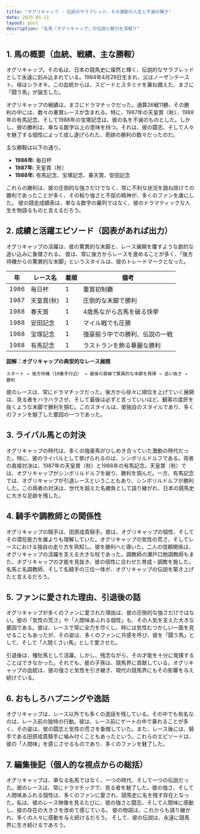 ```yaml
---
title: "オグリキャップ - 伝説のサラブレッド、その激動の人生と不滅の輝き"
date: 2025-05-11
layout: post
description: "名馬『オグリキャップ』の伝説と魅力を深堀り"
---
```


## 1. 馬の概要（血統、戦績、主な勝鞍）

オグリキャップ。その名は、日本の競馬史に燦然と輝く、伝説的なサラブレッドとして永遠に刻み込まれている。1984年4月29日生まれ、父はノーザンテースト、母はシラオキ。この血統からは、スピードとスタミナを兼ね備えた、まさに「闘う馬」が誕生した。

オグリキャップの戦績は、まさにドラマチックだった。通算26戦11勝、その勝利の中には、数々の重賞レースが含まれる。特に、1987年の天皇賞（秋）、1988年の有馬記念、そして1988年の宝塚記念は、彼の名を不滅のものとした。しかし、彼の勝利は、単なる数字以上の意味を持つ。それは、彼の闘志、そして人々を魅了する個性によって成し遂げられた、奇跡の勝利の数々だったのだ。

主な勝鞍は以下の通り。

* **1986年:**  毎日杯
* **1987年:**  天皇賞（秋）
* **1988年:**  有馬記念、宝塚記念、春天賞、安田記念

これらの勝利は、彼の圧倒的な強さだけでなく、常に不利な状況を跳ね除けての勝利であったことが多く、その粘り強さと不屈の精神が、多くのファンを虜にした。  彼の競走成績表は、単なる数字の羅列ではなく、彼のドラマティックな人生を物語るものと言えるだろう。


## 2. 成績と活躍エピソード（図表があれば出力）

オグリキャップの活躍は、彼の驚異的な末脚と、レース展開を覆すような劇的な追い込みに象徴される。  彼は、常に後方からレースを進めることが多く、「後方待機からの驚異的な末脚」というスタイルは、彼のトレードマークとなった。

| 年 | レース名          | 着順 | 備考                                    |
|---|-------------------|-----|-----------------------------------------|
| 1986 | 毎日杯            | 1   | 重賞初制覇                               |
| 1987 | 天皇賞(秋)        | 1   | 圧倒的な末脚で勝利                      |
| 1988 | 春天賞            | 1   | 4歳馬ながら古馬を破る快挙              |
| 1988 | 安田記念          | 1   | マイル戦でも圧勝                        |
| 1988 | 宝塚記念          | 1   | 強豪揃う中での勝利、伝説の一戦           |
| 1988 | 有馬記念          | 1   | ラストランを飾る華麗な勝利            |


**図解：オグリキャップの典型的なレース展開**

```
スタート → 後方待機（10番手付近） → 最後の直線で驚異的な末脚を発揮 → 追い抜き → 勝利
```

彼のレースは、常にドラマチックだった。後方から徐々に順位を上げていく展開は、見る者をハラハラさせ、そして最後は必ずと言っていいほど、観客の度肝を抜くような末脚で勝利を掴む。このスタイルは、彼独自のスタイルであり、多くのファンを魅了した要因の一つであった。


## 3. ライバル馬との対決

オグリキャップの時代は、多くの強豪馬がひしめき合っていた激動の時代だった。特に、彼のライバルとして挙げられるのは、シンボリルドルフである。両者の直接対決は、1987年の天皇賞（秋）と1988年の有馬記念。天皇賞（秋）では、オグリキャップがシンボリルドルフを破り、勝利を掴んだ。一方、有馬記念では、オグリキャップが引退レースということもあり、シンボリルドルフが勝利した。この両者の対決は、世代を超えた名勝負として語り継がれ、日本の競馬史に大きな足跡を残した。


## 4. 騎手や調教師との関係性

オグリキャップの騎手は、田原成貴騎手。彼は、オグリキャップの個性、そしてその潜在能力を誰よりも理解していた。オグリキャップの気性の荒さ、そしてレースにおける独自の走り方を熟知し、彼を勝利へと導いた。二人の信頼関係は、オグリキャップの活躍を支える大きな柱であった。調教師の瀬戸口勉調教師もまた、オグリキャップの才能を見抜き、彼の個性に合わせた育成・調教を施した。名馬と名調教師、そして名騎手の三位一体が、オグリキャップの伝説を築き上げたと言えるだろう。


## 5. ファンに愛された理由、引退後の話

オグリキャップが多くのファンに愛された理由は、彼の圧倒的な強さだけではない。彼の「気性の荒さ」や「人間味あふれる個性」も、その人気を支えた大きな要因である。彼は、レースで常に全力を尽くし、時には気性むつかしい一面を見せることもあったが、その姿は、多くのファンに共感を呼び、彼を「闘う馬」として、そして「人間くさい馬」として愛させた。

引退後は、種牡馬として活躍。しかし、残念ながら、その才能を十分に発揮することはできなかった。それでも、彼の子孫は、競馬界に貢献している。オグリキャップの血統は、彼の強さと気性を引き継ぎ、現代の競馬界にもその影響を与え続けている。


## 6. おもしろハプニングや逸話

オグリキャップは、レース以外でも多くの逸話を残している。その中でも有名なのは、レース前の独特の行動。彼は、レース前にゲートの中で暴れることが多く、その姿は、彼の闘志と気性の荒さを象徴していた。また、レース後には、騎手である田原成貴騎手に噛み付くこともあったという。これらのエピソードは、彼の「人間味」を感じさせるものであり、多くのファンを魅了した。


## 7. 編集後記（個人的な視点からの総括）

オグリキャップは、単なる名馬ではなく、一つの時代、そして一つの伝説だった。彼のレースは、常にドラマチックで、見る者を魅了した。彼の強さ、そして人間味あふれる個性は、多くのファンに愛され、競馬史に名を残す存在となった。私は、彼のレース映像を見るたびに、彼の強さと闘志、そして人間味に感動し、彼の存在の大きさを改めて感じている。  彼の物語は、これからも語り継がれ、多くの人々に感動を与え続けるだろう。  そして、彼の伝説は、永遠に競馬界に生き続けるであろう。

